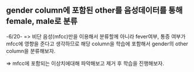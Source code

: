 
## gender column에 포함된 other를 음성데이터를 통해 female, male로 분류

-6/20- => 비단 음성(mfcc)만을 이용해서 분류할께 아니라 fever여부, 통증 여부가 mfcc에 영향을 준다고 생각하므로 해당 column을 학습에 포함해서 gender의 other column을 분류해보자.

=> mfcc에 포함되는 이상치에대해 파악해보고 제거 후 학습을 진행해보자.
